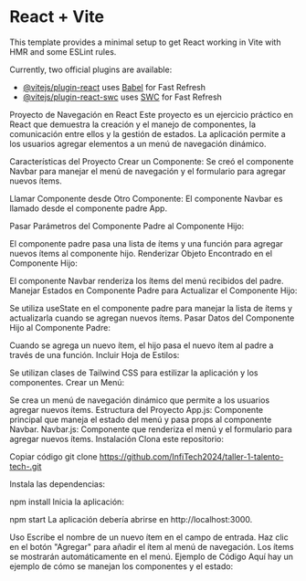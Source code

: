 # React + Vite

This template provides a minimal setup to get React working in Vite with HMR and some ESLint rules.

Currently, two official plugins are available:

- [@vitejs/plugin-react](https://github.com/vitejs/vite-plugin-react/blob/main/packages/plugin-react/README.md) uses [Babel](https://babeljs.io/) for Fast Refresh
- [@vitejs/plugin-react-swc](https://github.com/vitejs/vite-plugin-react-swc) uses [SWC](https://swc.rs/) for Fast Refresh

Proyecto de Navegación en React
Este proyecto es un ejercicio práctico en React que demuestra la creación y el manejo de componentes, la comunicación entre ellos y la gestión de estados. La aplicación permite a los usuarios agregar elementos a un menú de navegación dinámico.

Características del Proyecto
Crear un Componente: Se creó el componente Navbar para manejar el menú de navegación y el formulario para agregar nuevos ítems.

Llamar Componente desde Otro Componente: El componente Navbar es llamado desde el componente padre App.

Pasar Parámetros del Componente Padre al Componente Hijo:

El componente padre pasa una lista de ítems y una función para agregar nuevos ítems al componente hijo.
Renderizar Objeto Encontrado en el Componente Hijo:

El componente Navbar renderiza los ítems del menú recibidos del padre.
Manejar Estados en Componente Padre para Actualizar el Componente Hijo:

Se utiliza useState en el componente padre para manejar la lista de ítems y actualizarla cuando se agregan nuevos ítems.
Pasar Datos del Componente Hijo al Componente Padre:

Cuando se agrega un nuevo ítem, el hijo pasa el nuevo ítem al padre a través de una función.
Incluir Hoja de Estilos:

Se utilizan clases de Tailwind CSS para estilizar la aplicación y los componentes.
Crear un Menú:

Se crea un menú de navegación dinámico que permite a los usuarios agregar nuevos ítems.
Estructura del Proyecto
App.js: Componente principal que maneja el estado del menú y pasa props al componente Navbar.
Navbar.js: Componente que renderiza el menú y el formulario para agregar nuevos ítems.
Instalación
Clona este repositorio:


Copiar código
git clone https://github.com/InfiTech2024/taller-1-talento-tech-.git

Instala las dependencias:


npm install
Inicia la aplicación:

npm start
La aplicación debería abrirse en http://localhost:3000.

Uso
Escribe el nombre de un nuevo ítem en el campo de entrada.
Haz clic en el botón "Agregar" para añadir el ítem al menú de navegación.
Los ítems se mostrarán automáticamente en el menú.
Ejemplo de Código
Aquí hay un ejemplo de cómo se manejan los componentes y el estado:
